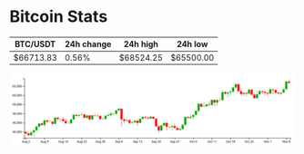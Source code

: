 # Bitcoin Stats

BTC/USDT|24h change|24h high|24h low|
|---|---|---|---|
|$66713.83|0.56%|$68524.25|$65500.00|

<img src="./chart.svg">
